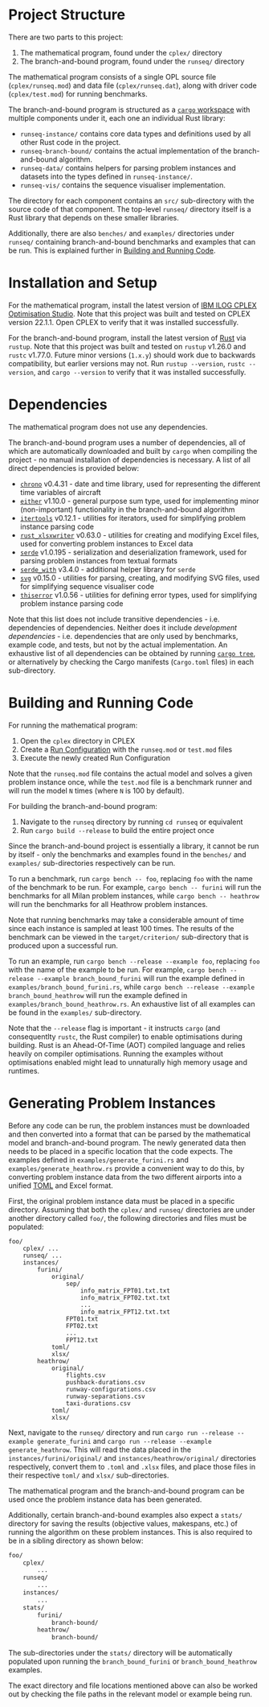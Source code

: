# Project Structure

There are two parts to this project:
1. The mathematical program, found under the `cplex/` directory
2. The branch-and-bound program, found under the `runseq/` directory

The mathematical program consists of a single OPL source file (`cplex/runseq.mod`) and data file (`cplex/runseq.dat`), along with driver code (`cplex/test.mod`) for running benchmarks.

The branch-and-bound program is structured as a [`cargo` workspace](https://doc.rust-lang.org/cargo/reference/workspaces.html) with multiple components under it, each one an individual Rust library:
- `runseq-instance/` contains core data types and definitions used by all other Rust code in the project.
- `runseq-branch-bound/` contains the actual implementation of the branch-and-bound algorithm.
- `runseq-data/` contains helpers for parsing problem instances and datasets into the types defined in `runseq-instance/`.
- `runseq-vis/` contains the sequence visualiser implementation.

The directory for each component contains an `src/` sub-directory with the source code of that component.
The top-level `runseq/` directory itself is a Rust library that depends on these smaller libraries.

Additionally, there are also `benches/` and `examples/` directories under `runseq/` containing branch-and-bound benchmarks and examples that can be run.
This is explained further in [Building and Running Code](#building-and-running-code).

# Installation and Setup

For the mathematical program, install the latest version of [IBM ILOG CPLEX Optimisation Studio](https://www.ibm.com/products/ilog-cplex-optimization-studio).
Note that this project was built and tested on CPLEX version 22.1.1.
Open CPLEX to verify that it was installed successfully.

For the branch-and-bound program, install the latest version of [Rust](https://www.rust-lang.org/tools/install) via `rustup`.
Note that this project was built and tested on `rustup` v1.26.0 and `rustc` v1.77.0.
Future minor versions (`1.x.y`) should work due to backwards compatibility, but earlier versions may not.
Run `rustup --version`, `rustc --version`, and `cargo --version` to verify that it was installed successfully.

# Dependencies

The mathematical program does not use any dependencies.

The branch-and-bound program uses a number of dependencies, all of which are automatically downloaded and built by `cargo` when compiling the project - no manual installation of dependencies is necessary.
A list of all direct dependencies is provided below:
- [`chrono`](https://crates.io/crates/chrono) v0.4.31 - date and time library, used for representing the different time variables of aircraft
- [`either`](https://crates.io/crates/either) v1.10.0 - general purpose sum type, used for implementing minor (non-important) functionality in the branch-and-bound algorithm
- [`itertools`](https://crates.io/crates/itertools) v0.12.1 - utilities for iterators, used for simplifying problem instance parsing code
- [`rust_xlsxwriter`](https://crates.io/crates/rust_xlsxwriter) v0.63.0 - utilities for creating and modifying Excel files, used for converting problem instances to Excel data
- [`serde`](https://crates.io/crates/serde) v1.0.195 - serialization and deserialization framework, used for parsing problem instances from textual formats
- [`serde_with`](https://crates.io/crates/serde_with) v3.4.0 - additional helper library for `serde`
- [`svg`](https://crates.io/crates/svg) v0.15.0 - utilities for parsing, creating, and modifying SVG files, used for simplifying sequence visualiser code
- [`thiserror`](https://crates.io/crates/thiserror) v1.0.56 - utilities for defining error types, used for simplifying problem instance parsing code

Note that this list does not include transitive dependencies - i.e. dependencies of dependencies.
Neither does it include *development dependencies* - i.e. dependencies that are only used by benchmarks, example code, and tests, but not by the actual implementation.
An exhaustive list of all dependencies can be obtained by running [`cargo tree`](https://doc.rust-lang.org/cargo/commands/cargo-tree.html), or alternatively by checking the Cargo manifests (`Cargo.toml` files) in each sub-directory.

# Building and Running Code

For running the mathematical program:
1. Open the `cplex` directory in CPLEX
2. Create a [Run Configuration](https://www.ibm.com/docs/en/icos/22.1.1?topic=project-populating-executing-run-configuration) with the `runseq.mod` or `test.mod` files
3. Execute the newly created Run Configuration

Note that the `runseq.mod` file contains the actual model and solves a given problem instance once, while the `test.mod` file is a benchmark runner and will run the model `N` times (where `N` is 100 by default).

For building the branch-and-bound program:
1. Navigate to the `runseq` directory by running `cd runseq` or equivalent
2. Run `cargo build --release` to build the entire project once

Since the branch-and-bound project is essentially a library, it cannot be run by itself - only the benchmarks and examples found in the `benches/` and `examples/` sub-directories respectively can be run.

To run a benchmark, run `cargo bench -- foo`, replacing `foo` with the name of the benchmark to be run.
For example, `cargo bench -- furini` will run the benchmarks for all Milan problem instances, while `cargo bench -- heathrow` will run the benchmarks for all Heathrow problem instances.

Note that running benchmarks may take a considerable amount of time since each instance is sampled at least 100 times.
The results of the benchmark can be viewed in the `target/criterion/` sub-directory that is produced upon a successful run.

To run an example, run `cargo bench --release --example foo`, replacing `foo` with the name of the example to be run.
For example, `cargo bench --release --example branch_bound_furini` will run the example defined in `examples/branch_bound_furini.rs`, while `cargo bench --release --example branch_bound_heathrow` will run the example defined in `examples/branch_bound_heathrow.rs`.
An exhaustive list of all examples can be found in the `examples/` sub-directory.

Note that the `--release` flag is important - it instructs `cargo` (and consequentlty `rustc`, the Rust compiler) to enable optimisations during building.
Rust is an Ahead-Of-Time (AOT) compiled language and relies heavily on compiler optimisations.
Running the examples without optimisations enabled might lead to unnaturally high memory usage and runtimes.

# Generating Problem Instances

Before any code can be run, the problem instances must be downloaded and then converted into a format that can be parsed by the mathematical model and branch-and-bound program.
The newly generated data then needs to be placed in a specific location that the code expects.
The examples defined in `examples/generate_furini.rs` and `examples/generate_heathrow.rs` provide a convenient way to do this, by converting problem instance data from the two different airports into a unified [TOML](https://toml.io/en/) and Excel format.

First, the original problem instance data must be placed in a specific directory.
Assuming that both the `cplex/` and `runseq/` directories are under another directory called `foo/`, the following directories and files must be populated:
```
foo/
    cplex/ ...
    runseq/ ...
    instances/
        furini/
            original/
                sep/
                    info_matrix_FPT01.txt.txt
                    info_matrix_FPT02.txt.txt
                    ...
                    info_matrix_FPT12.txt.txt
                FPT01.txt
                FPT02.txt
                ...
                FPT12.txt
            toml/
            xlsx/
        heathrow/
            original/
                flights.csv
                pushback-durations.csv
                runway-configurations.csv
                runway-separations.csv
                taxi-durations.csv
            toml/
            xlsx/
```

Next, navigate to the `runseq/` directory and run `cargo run --release --example generate_furini` and `cargo run --release --example generate_heathrow`.
This will read the data placed in the `instances/furini/original/` and `instances/heathrow/original/` directories respectively, convert them to `.toml` and `.xlsx` files, and place those files in their respective `toml/` and `xlsx/` sub-directories.

The mathematical program and the branch-and-bound program can be used once the problem instance data has been generated. 

Additionally, certain branch-and-bound examples also expect a `stats/` directory for saving the results (objective values, makespans, etc.) of running the algorithm on these problem instances.
This is also required to be in a sibling directory as shown below:
```txt
foo/
    cplex/
        ...
    runseq/
        ...
    instances/
        ...
    stats/
        furini/
            branch-bound/
        heathrow/
            branch-bound/
```
The sub-directories under the `stats/` directory will be automatically populated upon running the `branch_bound_furini` or `branch_bound_heathrow` examples.

The exact directory and file locations mentioned above can also be worked out by checking the file paths in the relevant model or example being run.